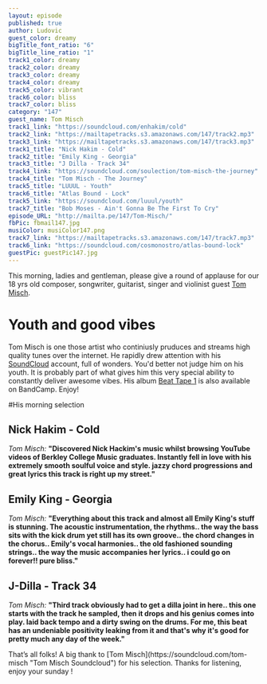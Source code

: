 ```yaml
---
layout: episode
published: true
author: Ludovic
guest_color: dreamy
bigTitle_font_ratio: "6"
bigTitle_line_ratio: "1"
track1_color: dreamy
track2_color: dreamy
track3_color: dreamy
track4_color: dreamy
track5_color: vibrant
track6_color: bliss
track7_color: bliss
category: "147"
guest_name: Tom Misch
track1_link: "https://soundcloud.com/enhakim/cold"
track2_link: "https://mailtapetracks.s3.amazonaws.com/147/track2.mp3"
track3_link: "https://mailtapetracks.s3.amazonaws.com/147/track3.mp3"
track1_title: "Nick Hakim - Cold"
track2_title: "Emily King - Georgia"
track3_title: "J Dilla - Track 34"
track4_link: "https://soundcloud.com/soulection/tom-misch-the-journey"
track4_title: "Tom Misch - The Journey"
track5_title: "LUUUL - Youth"
track6_title: "Atlas Bound - Lock"
track5_link: "https://soundcloud.com/luuul/youth"
track7_title: "Bob Moses - Ain't Gonna Be The First To Cry"
episode_URL: "http://mailta.pe/147/Tom-Misch/"
fbPic: fbmail147.jpg
musiColor: musiColor147.png
track7_link: "https://mailtapetracks.s3.amazonaws.com/147/track7.mp3"
track6_link: "https://soundcloud.com/cosmonostro/atlas-bound-lock"
guestPic: guestPic147.jpg
---
```


This morning, ladies and gentleman, please give a round of applause for our 18 yrs old composer, songwriter, guitarist, singer and violinist guest [Tom Misch](https://soundcloud.com/tom-misch "Tom Misch Soundcloud").

# Youth and good vibes

Tom Misch is one those artist who continiusly pruduces and streams high quality tunes over the internet. He rapidly drew attention with his [SoundCloud](https://soundcloud.com/tom-misch "Tom Misch Soundcloud") account, full of wonders. You'd better not judge him on his youth. It is probably part of what gives him this very special ability to constantly deliver awesome vibes. His album [Beat Tape 1](http://tommisch1.bandcamp.com/album/beat-tape-1 "Tom Misch Bandcamp") is also available on BandCamp. Enjoy!

#His morning selection

## Nick Hakim - Cold
_Tom Misch:_ **"**Discovered Nick Hackim's music whilst browsing YouTube videos of Berkley College Music graduates. Instantly fell in love with his extremely smooth soulful voice and style. jazzy chord progressions and great lyrics this track is right up my street.**"**

## Emily King - Georgia
_Tom Misch:_ **"**Everything about this track and almost all Emily King's stuff is stunning. The acoustic instrumentation, the rhythms.. the way the bass sits with the kick drum yet still has its own groove.. the chord changes in the chorus.. Emily's vocal harmonies.. the old fashioned sounding strings.. the way the music accompanies her lyrics.. i could go on forever!! pure bliss.**"**

## J-Dilla - Track 34
_Tom Misch:_ **"**Third track obviously had to get a dilla joint in here.. this one starts with the track he sampled, then it drops and his genius comes into play. laid back tempo and a dirty swing on the drums. For me, this beat has an undeniable positivity leaking from it and that's why it's good for pretty much any day of the week.**"**

<p id="outroduction">
That’s all folks! A big thank to [Tom Misch](https://soundcloud.com/tom-misch "Tom Misch Soundcloud") for his selection. Thanks for listening, enjoy your sunday !
</p>